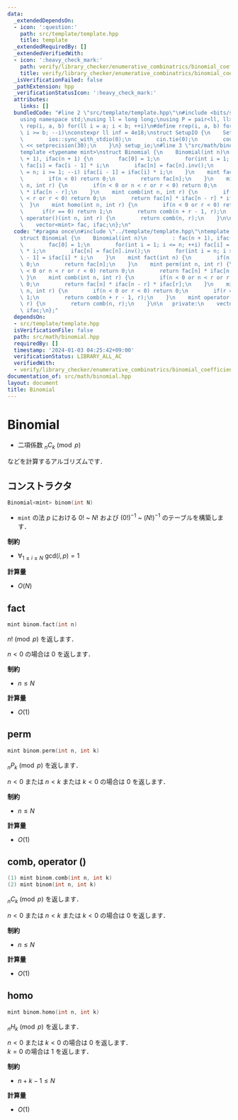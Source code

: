 ```yaml
---
data:
  _extendedDependsOn:
  - icon: ':question:'
    path: src/template/template.hpp
    title: template
  _extendedRequiredBy: []
  _extendedVerifiedWith:
  - icon: ':heavy_check_mark:'
    path: verify/library_checker/enumerative_combinatrics/binomial_coefficient_prime_mod.test.cpp
    title: verify/library_checker/enumerative_combinatrics/binomial_coefficient_prime_mod.test.cpp
  _isVerificationFailed: false
  _pathExtension: hpp
  _verificationStatusIcon: ':heavy_check_mark:'
  attributes:
    links: []
  bundledCode: "#line 2 \"src/template/template.hpp\"\n#include <bits/stdc++.h>\n\
    using namespace std;\nusing ll = long long;\nusing P = pair<ll, ll>;\n#define\
    \ rep(i, a, b) for(ll i = a; i < b; ++i)\n#define rrep(i, a, b) for(ll i = a;\
    \ i >= b; --i)\nconstexpr ll inf = 4e18;\nstruct SetupIO {\n    SetupIO() {\n\
    \        ios::sync_with_stdio(0);\n        cin.tie(0);\n        cout << fixed\
    \ << setprecision(30);\n    }\n} setup_io;\n#line 3 \"src/math/binomial.hpp\"\n\
    template <typename mint>\nstruct Binomial {\n    Binomial(int n)\n        : fac(n\
    \ + 1), ifac(n + 1) {\n        fac[0] = 1;\n        for(int i = 1; i <= n; ++i)\
    \ fac[i] = fac[i - 1] * i;\n        ifac[n] = fac[n].inv();\n        for(int i\
    \ = n; i >= 1; --i) ifac[i - 1] = ifac[i] * i;\n    }\n    mint fact(int n) {\n\
    \        if(n < 0) return 0;\n        return fac[n];\n    }\n    mint perm(int\
    \ n, int r) {\n        if(n < 0 or n < r or r < 0) return 0;\n        return fac[n]\
    \ * ifac[n - r];\n    }\n    mint comb(int n, int r) {\n        if(n < 0 or n\
    \ < r or r < 0) return 0;\n        return fac[n] * ifac[n - r] * ifac[r];\n  \
    \  }\n    mint homo(int n, int r) {\n        if(n < 0 or r < 0) return 0;\n  \
    \      if(r == 0) return 1;\n        return comb(n + r - 1, r);\n    }\n    mint\
    \ operator()(int n, int r) {\n        return comb(n, r);\n    }\n\n   private:\n\
    \    vector<mint> fac, ifac;\n};\n"
  code: "#pragma once\n#include \"../template/template.hpp\"\ntemplate <typename mint>\n\
    struct Binomial {\n    Binomial(int n)\n        : fac(n + 1), ifac(n + 1) {\n\
    \        fac[0] = 1;\n        for(int i = 1; i <= n; ++i) fac[i] = fac[i - 1]\
    \ * i;\n        ifac[n] = fac[n].inv();\n        for(int i = n; i >= 1; --i) ifac[i\
    \ - 1] = ifac[i] * i;\n    }\n    mint fact(int n) {\n        if(n < 0) return\
    \ 0;\n        return fac[n];\n    }\n    mint perm(int n, int r) {\n        if(n\
    \ < 0 or n < r or r < 0) return 0;\n        return fac[n] * ifac[n - r];\n   \
    \ }\n    mint comb(int n, int r) {\n        if(n < 0 or n < r or r < 0) return\
    \ 0;\n        return fac[n] * ifac[n - r] * ifac[r];\n    }\n    mint homo(int\
    \ n, int r) {\n        if(n < 0 or r < 0) return 0;\n        if(r == 0) return\
    \ 1;\n        return comb(n + r - 1, r);\n    }\n    mint operator()(int n, int\
    \ r) {\n        return comb(n, r);\n    }\n\n   private:\n    vector<mint> fac,\
    \ ifac;\n};"
  dependsOn:
  - src/template/template.hpp
  isVerificationFile: false
  path: src/math/binomial.hpp
  requiredBy: []
  timestamp: '2024-01-03 04:25:42+09:00'
  verificationStatus: LIBRARY_ALL_AC
  verifiedWith:
  - verify/library_checker/enumerative_combinatrics/binomial_coefficient_prime_mod.test.cpp
documentation_of: src/math/binomial.hpp
layout: document
title: Binomial
---
```


# Binomial

- 二項係数 $_n C _k \pmod{p}$

などを計算するアルゴリズムです．

## コンストラクタ

```cpp
Binomial<mint> binom(int N)
```

- `mint` の法 $p$ における $0!$ ~ $N!$ および $(0!)^{-1}$ ~ $(N!)^{-1}$ のテーブルを構築します．

**制約**

- $\forall_{1 \leq i \leq N} ~ \mathrm{gcd} (i, p) = 1$

**計算量**

- $O(N)$

## fact

```cpp
mint binom.fact(int n)
```

$n! \pmod{p}$ を返します．

$n < 0$ の場合は $0$ を返します．

**制約**

- $n \leq N$

**計算量**

- $O(1)$

## perm

```cpp
mint binom.perm(int n, int k)
```

$_n P _k \pmod{p}$ を返します．

$n < 0$ または $n < k$ または $k < 0$ の場合は $0$ を返します．

**制約**

- $n \leq N$

**計算量**

- $O(1)$

## comb, operator ()

```cpp
(1) mint binom.comb(int n, int k)
(2) mint binom(int n, int k)
```

$_n C _k \pmod{p}$ を返します．

$n < 0$ または $n < k$ または $k < 0$ の場合は $0$ を返します．

**制約**

- $n \leq N$

**計算量**

- $O(1)$

## homo

```cpp
mint binom.homo(int n, int k)
```

$_n H _k \pmod{p}$ を返します．

$n < 0$ または $k < 0$ の場合は $0$ を返します．<br>
$k = 0$ の場合は $1$ を返します．

**制約**

- $n + k - 1 \leq N$

**計算量**

- $O(1)$